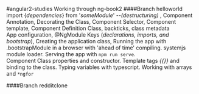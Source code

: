 #angular2-studies
Working through ng-book2
####Branch helloworld
import {*dependencies*} from '*someModule*' --*(destructuring)* , Component Annotation, Decorating the Class, Component Selector, Component template, Component Definition Class, backticks, class metadata<br/>
App configuration, @NgModule Keys (*declarations, imports, and bootstrap*), Creating the application class, Running the app with .bootstrapModule in a browser with 'ahead of time' compiling. systemjs module loader. Serving the app with `npm run serve`.<br/>
Component Class properties and constructor. Template tags *{{}}* and binding to the class. Typing variables with typescript. Working with arrays and `*ngfor`

####Branch redditclone
